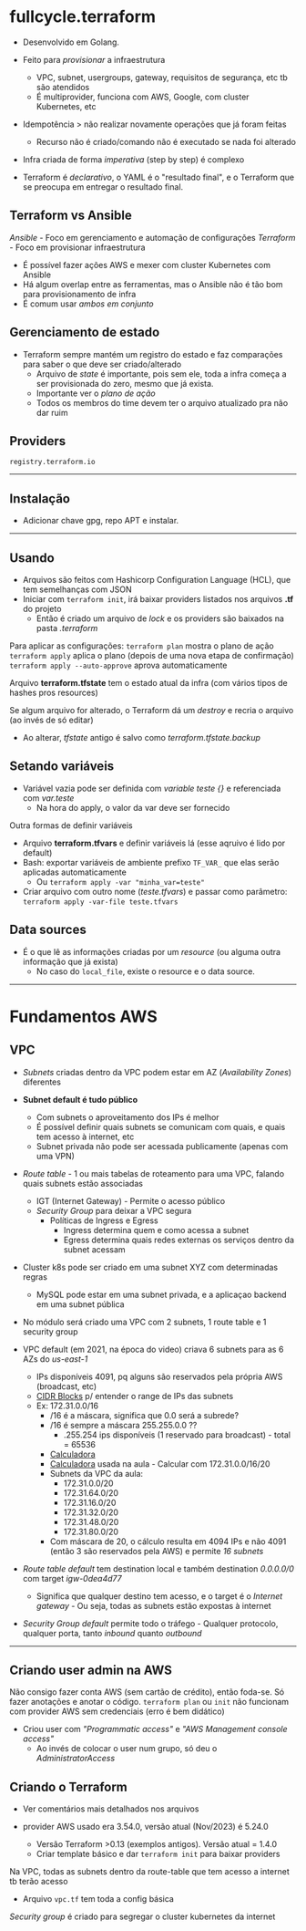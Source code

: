 # fullcycle.terraform

- Desenvolvido em Golang.
- Feito para *provisionar* a infraestrutura
  - VPC, subnet, usergroups, gateway, requisitos de segurança, etc tb são atendidos
  - É multiprovider, funciona com AWS, Google, com cluster Kubernetes, etc

- Idempotência > não realizar novamente operações que já foram feitas
  - Recurso não é criado/comando não é executado se nada foi alterado

- Infra criada de forma *imperativa* (step by step) é complexo
- Terraform é *declarativo*, o YAML é o "resultado final", e o Terraform que se preocupa em
  entregar o resultado final.

## Terraform vs Ansible
*Ansible* - Foco em gerenciamento e automação de configurações
*Terraform* - Foco em provisionar infraestrutura
- É possível fazer ações AWS e mexer com cluster Kubernetes com Ansible
- Há algum overlap entre as ferramentas, mas o Ansible não é tão bom para provisionamento de infra
- É comum usar *ambos em conjunto*

## Gerenciamento de estado
- Terraform sempre mantém um registro do estado e faz comparações para saber o que deve ser criado/alterado
  - Arquivo de *state* é importante, pois sem ele, toda a infra começa a ser provisionada do zero, mesmo que já exista.
  - Importante ver o *plano de ação*
  - Todos os membros do time devem ter o arquivo atualizado pra não dar ruim

## Providers
`registry.terraform.io`

---

## Instalação
- Adicionar chave gpg, repo APT e instalar.

---

## Usando
- Arquivos são feitos com Hashicorp Configuration Language (HCL), que tem semelhanças com JSON
- Iniciar com `terraform init`, irá baixar providers listados nos arquivos **.tf** do projeto
  - Então é criado um arquivo de *lock* e os providers são baixados na pasta *.terraform*

Para aplicar as configurações:
`terraform plan` mostra o plano de ação
`terraform apply` aplica o plano (depois de uma nova etapa de confirmação)
`terraform apply --auto-approve` aprova automaticamente

Arquivo **terraform.tfstate** tem o estado atual da infra (com vários tipos de hashes pros resources)

Se algum arquivo for alterado, o Terraform dá um *destroy* e recria o arquivo (ao invés de só editar)
  - Ao alterar, *tfstate* antigo é salvo como *terraform.tfstate.backup*

## Setando variáveis
- Variável vazia pode ser definida com *variable teste {}* e referenciada com *var.teste*
  - Na hora do apply, o valor da var deve ser fornecido

Outra formas de definir variáveis  
- Arquivo **terraform.tfvars** e definir variáveis lá (esse aqruivo é lido por default)
- Bash: exportar variáveis de ambiente prefixo `TF_VAR_` que elas serão aplicadas automaticamente
  - Ou `terraform apply -var "minha_var=teste"`
- Criar arquivo com outro nome (*teste.tfvars*) e passar como parâmetro: `terraform apply -var-file teste.tfvars`

## Data sources
- É o que lê as informações criadas por um *resource* (ou alguma outra informação que já exista)
  - No caso do `local_file`, existe o resource e o data source.

---

# Fundamentos AWS
## VPC
- *Subnets* criadas dentro da VPC podem estar em AZ (*Availability Zones*) diferentes
- **Subnet default é tudo público**
  - Com subnets o aproveitamento dos IPs é melhor
  - É possível definir quais subnets se comunicam com quais, e quais tem acesso à internet, etc
  - Subnet privada não pode ser acessada publicamente (apenas com uma VPN)
- *Route table* - 1 ou mais tabelas de roteamento para uma VPC, falando quais subnets estão associadas
  - IGT (Internet Gateway) - Permite o acesso público
  - *Security Group* para deixar a VPC segura
    - Políticas de Ingress e Egress
      - Ingress determina quem e como acessa a subnet
      - Egress determina quais redes externas os serviços dentro da subnet acessam
- Cluster k8s pode ser criado em uma subnet XYZ com determinadas regras
  - MySQL pode estar em uma subnet privada, e a aplicaçao backend em uma subnet pública

- No módulo será criado uma VPC com 2 subnets, 1 route table e 1 security group

- VPC default (em 2021, na época do video) criava 6 subnets para as 6 AZs do *us-east-1*
  - IPs disponíveis 4091, pq alguns são reservados pela própria AWS (broadcast, etc)
  - [CIDR Blocks](https://aws.amazon.com/pt/what-is/cidr/) p/ entender o range de IPs das subnets
  - Ex: 172.31.0.0/16
    - /16 é a máscara, significa que 0.0 será a subrede?
    - /16 é sempre a máscara 255.255.0.0 ?? 
      - .255.254 ips disponíveis (1 reservado para broadcast) - total = 65536
    - [Calculadora](www.calculator.net/ip-subnet-calculator.html)
    - [Calculadora](https://jodies.de/ipcalc) usada na aula - Calcular com 172.31.0.0/16/20
    - Subnets da VPC da aula:
      - 172.31.0.0/20
      - 172.31.64.0/20
      - 172.31.16.0/20
      - 172.31.32.0/20
      - 172.31.48.0/20
      - 172.31.80.0/20
    - Com máscara de 20, o cálculo resulta em 4094 IPs e não 4091 (então 3 são reservados pela AWS) e permite *16 subnets*

- *Route table default* tem destination local e também destination *0.0.0.0/0* com target *igw-0dea4d77*
  - Significa que qualquer destino tem acesso, e o target é o *Internet gateway* - Ou seja, todas as subnets estão expostas à internet
- *Security Group default* permite todo o tráfego - Qualquer protocolo, qualquer porta, tanto *inbound* quanto *outbound*

---

## Criando user admin na AWS
Não consigo fazer conta AWS (sem cartão de crédito), então foda-se.
Só fazer anotações e anotar o código. `terraform plan` ou `init` não funcionam com provider AWS sem credenciais (erro é bem didático)

- Criou user com *"Programmatic access"* e *"AWS Management console access"*
  - Ao invés de colocar o user num grupo, só deu o *AdministratorAccess*

## Criando o Terraform
- Ver comentários mais detalhados nos arquivos

- provider AWS usado era 3.54.0, versão atual (Nov/2023) é 5.24.0
  - Versão Terraform >0.13 (exemplos antigos). Versão atual = 1.4.0
  - Criar template básico e dar `terraform init` para baixar providers

Na VPC, todas as subnets dentro da route-table que tem acesso a internet tb terão acesso
  - Arquivo `vpc.tf` tem toda a config básica

*Security group* é criado para segregar o cluster kubernetes da internet
